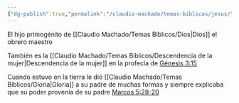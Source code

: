 ```yaml
---
{"dg-publish":true,"permalink":"/claudio-machado/temas-biblicos/jesus/","tags":["Quien-es"]}
---
```


El hijo primogénito de [[Claudio Machado/Temas Bíblicos/Dios\|Dios]] el obrero maestro

También es la [[Claudio Machado/Temas Bíblicos/Descendencia de la mujer\|Descendencia de la mujer]] en la profecía de [Génesis 3:15](https://wol.jw.org/es/wol/b/r4/lp-s/nwtsty/1/3#v=1:3:15)

Cuando estuvo en la tierra le dió [[Claudio Machado/Temas Bíblicos/Gloria\|Gloria]] a su padre de muchas formas y siempre explicaba que su poder provenía de su padre [Marcos 5:28-20](https://wol.jw.org/es/wol/bc/r4/lp-s/2025240/4/0)